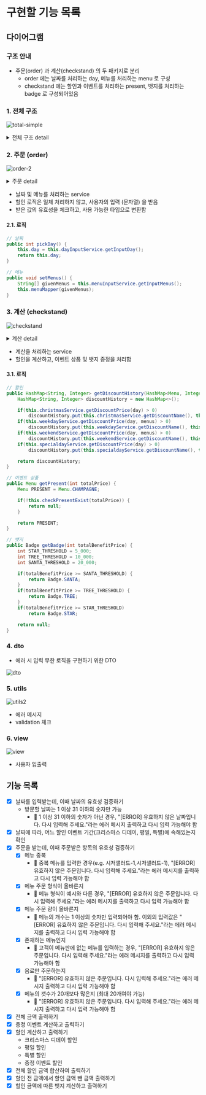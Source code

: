 # 구현할 기능 목록
## 다이어그램
### 구조 안내
- 주문(order) 과 계산(checkstand) 의 두 패키지로 분리
    - order 에는 날짜를 처리하는 day, 메뉴를 처리하는 menu 로 구성
    - checkstand 에는 할인과 이벤트를 처리하는 present, 뱃지를 처리하는 badge 로 구성되어있음

### 1. 전체 구조
![total-simple](https://github.com/snaag/java-christmas-6-snaag/blob/main/docs/_diagram/total-simple.png?raw=true)

<details>
<summary>전체 구조 detail</summary>

![total-detail](https://github.com/snaag/java-christmas-6-snaag/blob/main/docs/_diagram/total-simple.png?raw=true)

</details>


### 2. 주문 (order)
![order-2](https://github.com/snaag/java-christmas-6-snaag/blob/main/docs/_diagram/order-2.png?raw=true)

<details>
<summary>주문 detail</summary>

![order-detail-2](https://github.com/snaag/java-christmas-6-snaag/blob/main/docs/_diagram/order-detail-2.png?raw=true)

</details>

- 날짜 및 메뉴를 처리하는 service
- 할인 로직은 일체 처리하지 않고, 사용자의 입력 (문자열) 을 받음
- 받은 값의 유효성을 체크하고, 사용 가능한 타입으로 변환함 

#### 2.1. 로직 

```java
// 날짜
public int pickDay() {
    this.day = this.dayInputService.getInputDay();
    return this.day;
}
```

```java
// 메뉴 
public void setMenus() {
    String[] givenMenus = this.menuInputService.getInputMenus();
    this.menuMapper(givenMenus);
}
```


### 3. 계산 (checkstand)
![checkstand](https://github.com/snaag/java-christmas-6-snaag/blob/main/docs/_diagram/checkstand.png?raw=true)

<details>
<summary>계산 detail</summary>

![checkstand-detail](https://github.com/snaag/java-christmas-6-snaag/blob/main/docs/_diagram/checkstand-detail.png?raw=true)

</details>

- 계산을 처리하는 service
- 할인을 계산하고, 이벤트 상품 및 뱃지 증정을 처리함

#### 3.1. 로직 
```java
// 할인 
public HashMap<String, Integer> getDiscountHistory(HashMap<Menu, Integer> menus, int day) {
    HashMap<String, Integer> discountHistory = new HashMap<>();

    if(this.christmasService.getDiscountPrice(day) > 0)
        discountHistory.put(this.christmasService.getDiscountName(), this.christmasService.getDiscountPrice(day));
    if(this.weekdayService.getDiscountPrice(day, menus) > 0)
        discountHistory.put(this.weekdayService.getDiscountName(), this.weekdayService.getDiscountPrice(day, menus));
    if(this.weekendService.getDiscountPrice(day, menus) > 0)
        discountHistory.put(this.weekendService.getDiscountName(), this.weekendService.getDiscountPrice(day, menus));
    if(this.specialdayService.getDiscountPrice(day) > 0)
        discountHistory.put(this.specialdayService.getDiscountName(), this.specialdayService.getDiscountPrice(day));

    return discountHistory;
}
```

```java
// 이벤트 상품 
public Menu getPresent(int totalPrice) {
    Menu PRESENT = Menu.CHAMPAGNE;

    if(!this.checkPresentExist(totalPrice)) {
        return null;
    }

    return PRESENT;
}
```

```java
// 뱃지
public Badge getBadge(int totalBenefitPrice) {
    int STAR_THRESHOLD = 5_000;
    int TREE_THRESHOLD = 10_000;
    int SANTA_THRESHOLD = 20_000;

    if(totalBenefitPrice >= SANTA_THRESHOLD) {
        return Badge.SANTA;
    }
    if(totalBenefitPrice >= TREE_THRESHOLD) {
        return Badge.TREE;
    }
    if(totalBenefitPrice >= STAR_THRESHOLD)
        return Badge.STAR;

    return null;
}
```

### 4. dto
- 에러 시 입력 무한 로직을 구현하기 위한 DTO

![dto](https://github.com/snaag/java-christmas-6-snaag/blob/main/docs/_diagram/dto.png?raw=true)

### 5. utils
![utils2](https://github.com/snaag/java-christmas-6-snaag/blob/main/docs/_diagram/utils2.png?raw=true)

- 에러 메시지
- validation 체크


### 6. view
![view](https://github.com/snaag/java-christmas-6-snaag/blob/main/docs/_diagram/view.png?raw=true)

- 사용자 입출력 


## 기능 목록
- [x] 날짜를 입력받는데, 이때 날짜의 유효성 검증하기
    - 방문할 날짜는 1 이상 31 이하의 숫자만 가능
        - 🚨 1 이상 31 이하의 숫자가 아닌 경우, "[ERROR] 유효하지 않은 날짜입니다. 다시 입력해 주세요."라는 에러 메시지 출력하고 다시 입력 가능해야 함
- [x] 날짜에 따라, 어느 할인 이벤트 기간(크리스마스 디데이, 평일, 특별)에 속해있는지 확인
- [x] 주문을 받는데, 이때 주문받은 항목의 유효성 검증하기
    - [x] 메뉴 중복
        - 🚨 중복 메뉴를 입력한 경우(e.g. 시저샐러드-1,시저샐러드-1), "[ERROR] 유효하지 않은 주문입니다. 다시 입력해 주세요."라는 에러 메시지를 출력하고 다시 입력 가능해야 함
    - [x] 메뉴 주문 형식이 올바른지
        - 🚨 메뉴 형식이 예시와 다른 경우, "[ERROR] 유효하지 않은 주문입니다. 다시 입력해 주세요."라는 에러 메시지를 출력하고 다시 입력 가능해야 함
    - [x] 메뉴 주문 량이 올바른지
        - 🚨 메뉴의 개수는 1 이상의 숫자만 입력되어야 함. 이외의 입력값은 "[ERROR] 유효하지 않은 주문입니다. 다시 입력해 주세요."라는 에러 메시지를 출력하고 다시 입력 가능해야 함
    - [x] 존재하는 메뉴인지
        - 🚨 고객이 메뉴판에 없는 메뉴를 입력하는 경우, "[ERROR] 유효하지 않은 주문입니다. 다시 입력해 주세요."라는 에러 메시지를 출력하고 다시 입력 가능해야 함
    - [x] 음료만 주문하는지
        - 🚨 "[ERROR] 유효하지 않은 주문입니다. 다시 입력해 주세요."라는 에러 메시지 출력하고 다시 입력 가능해야 함
    - [x] 메뉴의 갯수가 20개보다 많은지 (최대 20개여야 가능)
        - 🚨 "[ERROR] 유효하지 않은 주문입니다. 다시 입력해 주세요."라는 에러 메시지 출력하고 다시 입력 가능해야 함
- [x] 전체 금액 출력하기
- [x] 증정 이벤트 계산하고 출력하기
- [x] 할인 계산하고 출력하기
    - 크리스마스 디데이 할인
    - 평일 할인
    - 특별 할인
    - 증정 이벤트 할인
- [x] 전체 할인 금액 합산하여 출력하기
- [x] 할인 전 금액에서 할인 금액 뺀 금액 출력하기
- [x] 할인 금액에 따른 뱃지 계산하고 출력하기  